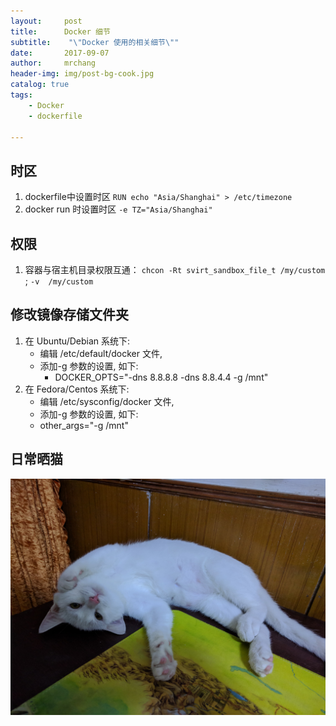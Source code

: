```yaml
---
layout:     post
title:      Docker 细节 
subtitle:    "\"Docker 使用的相关细节\""
date:       2017-09-07
author:     mrchang
header-img: img/post-bg-cook.jpg
catalog: true
tags:
    - Docker
    - dockerfile
   
---
```


## 时区
1. dockerfile中设置时区 `RUN echo "Asia/Shanghai" > /etc/timezone`
2. docker run 时设置时区 `-e TZ="Asia/Shanghai" `

## 权限
1. 容器与宿主机目录权限互通： `chcon -Rt svirt_sandbox_file_t /my/custom` ; `-v  /my/custom `

## 修改镜像存储文件夹
1. 在 Ubuntu/Debian 系统下:
	* 编辑 /etc/default/docker 文件, 
	* 添加-g 参数的设置, 如下:
 		* DOCKER_OPTS="-dns 8.8.8.8 -dns 8.8.4.4 -g /mnt"
2. 在 Fedora/Centos 系统下:
	* 编辑 /etc/sysconfig/docker 文件,
	*  添加-g 参数的设置, 如下:
      * other_args="-g /mnt"

## 日常晒猫

![](../img/17-9-9/75914381.jpg)
